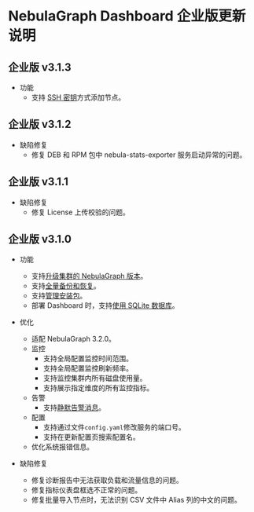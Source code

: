 # NebulaGraph Dashboard 企业版更新说明

## 企业版 v3.1.3

- 功能
  - 支持 [SSH 密钥](../../nebula-dashboard-ent/4.cluster-operator/4.manage.md)方式添加节点。

## 企业版 v3.1.2

- 缺陷修复
  - 修复 DEB 和 RPM 包中 nebula-stats-exporter 服务启动异常的问题。

## 企业版 v3.1.1

- 缺陷修复
  - 修复 License 上传校验的问题。

## 企业版 v3.1.0

- 功能
  - 支持[升级集群的 NebulaGraph 版本](../../nebula-dashboard-ent/4.cluster-operator/4.manage.md)。
  - 支持[全量备份和恢复](../../nebula-dashboard-ent/4.cluster-operator/8.backup-and-restore.md)。
  - 支持[管理安装包](../../nebula-dashboard-ent/11.manage-package.md)。
  - 部署 Dashboard 时，支持[使用 SQLite 数据库](../../nebula-dashboard-ent/2.deploy-connect-dashboard-ent.md)。

- 优化
  - 适配 NebulaGraph 3.2.0。
  - 监控
    - 支持全局配置监控时间范围。
    - 支持全局配置监控刷新频率。
    - 支持监控集群内所有磁盘使用量。
    - 支持展示指定维度的所有监控指标。
  - 告警
    - 支持[静默告警消息](../../nebula-dashboard-ent/9.alerts.md)。
  - 配置
    - 支持通过文件`config.yaml`修改服务的端口号。
    - 支持在更新配置页搜索配置名。
  - 优化系统报错信息。

- 缺陷修复
  - 修复诊断报告中无法获取负载和流量信息的问题。
  - 修复指标仪表盘框选不正常的问题。
  - 修复批量导入节点时，无法识别 CSV 文件中 Alias 列的中文的问题。